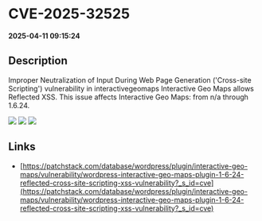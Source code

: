 # CVE-2025-32525

**2025-04-11 09:15:24**

## Description
Improper Neutralization of Input During Web Page Generation ('Cross-site Scripting') vulnerability in interactivegeomaps Interactive Geo Maps allows Reflected XSS. This issue affects Interactive Geo Maps: from n/a through 1.6.24.

![](https://img.shields.io/static/v1?label=Score&message=7.1&color=red)
![](https://img.shields.io/static/v1?label=Severity&message=HIGH&color=red)
![](https://img.shields.io/static/v1?label=CWE&message=XSS&color=green)

## Links
- [https://patchstack.com/database/wordpress/plugin/interactive-geo-maps/vulnerability/wordpress-interactive-geo-maps-plugin-1-6-24-reflected-cross-site-scripting-xss-vulnerability?_s_id=cve](https://patchstack.com/database/wordpress/plugin/interactive-geo-maps/vulnerability/wordpress-interactive-geo-maps-plugin-1-6-24-reflected-cross-site-scripting-xss-vulnerability?_s_id=cve)
